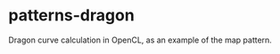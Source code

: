 patterns-dragon
===============

Dragon curve calculation in OpenCL, as an example of the map pattern.
